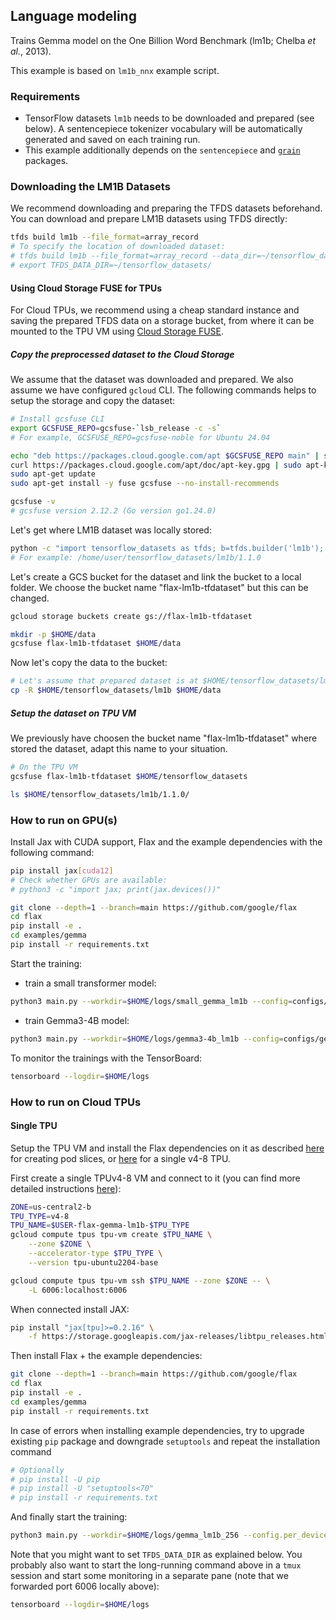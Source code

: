 
## Language modeling

Trains Gemma model on the One Billion Word Benchmark (lm1b; Chelba *et al.*, 2013).

This example is based on `lm1b_nnx` example script.


### Requirements

*   TensorFlow datasets `lm1b` needs to be downloaded and prepared (see below).
    A sentencepiece tokenizer vocabulary will be automatically generated
    and saved on each training run.
*   This example additionally depends on the `sentencepiece` and [`grain`](https://google-grain.readthedocs.io/en/latest/) packages.

### Downloading the LM1B Datasets

We recommend downloading and preparing the TFDS datasets beforehand. You can download and prepare LM1B datasets using TFDS directly:
```bash
tfds build lm1b --file_format=array_record
# To specify the location of downloaded dataset:
# tfds build lm1b --file_format=array_record --data_dir=~/tensorflow_datasets/
# export TFDS_DATA_DIR=~/tensorflow_datasets/
```

#### Using Cloud Storage FUSE for TPUs

For Cloud TPUs, we recommend using a cheap standard instance and saving the prepared TFDS
data on a storage bucket, from where it can be mounted to the TPU VM using [Cloud Storage FUSE](https://cloud.google.com/storage/docs/cloud-storage-fuse/quickstart-mount-bucket).

##### Copy the preprocessed dataset to the Cloud Storage

We assume that the dataset was downloaded and prepared. We also assume we have configured `gcloud` CLI. The following commands helps to setup the storage and copy the dataset:

```bash
# Install gcsfuse CLI
export GCSFUSE_REPO=gcsfuse-`lsb_release -c -s`
# For example, GCSFUSE_REPO=gcsfuse-noble for Ubuntu 24.04

echo "deb https://packages.cloud.google.com/apt $GCSFUSE_REPO main" | sudo tee /etc/apt/sources.list.d/gcsfuse.list
curl https://packages.cloud.google.com/apt/doc/apt-key.gpg | sudo apt-key add -
sudo apt-get update
sudo apt-get install -y fuse gcsfuse --no-install-recommends

gcsfuse -v
# gcsfuse version 2.12.2 (Go version go1.24.0)
```

Let's get where LM1B dataset was locally stored:
```bash
python -c "import tensorflow_datasets as tfds; b=tfds.builder('lm1b'); print(b.info.data_dir)"
# For example: /home/user/tensorflow_datasets/lm1b/1.1.0
```

Let's create a GCS bucket for the dataset and link the bucket to a local folder. We choose the bucket name "flax-lm1b-tfdataset" but this can be changed.
```bash
gcloud storage buckets create gs://flax-lm1b-tfdataset

mkdir -p $HOME/data
gcsfuse flax-lm1b-tfdataset $HOME/data
```

Now let's copy the data to the bucket:
```bash
# Let's assume that prepared dataset is at $HOME/tensorflow_datasets/lm1b/
cp -R $HOME/tensorflow_datasets/lm1b $HOME/data
```

##### Setup the dataset on TPU VM

We previously have choosen the bucket name "flax-lm1b-tfdataset" where stored the dataset, adapt this name to your situation.

```bash
# On the TPU VM
gcsfuse flax-lm1b-tfdataset $HOME/tensorflow_datasets

ls $HOME/tensorflow_datasets/lm1b/1.1.0/
```

### How to run on GPU(s)

Install Jax with CUDA support, Flax and the example dependencies with the following command:
```bash
pip install jax[cuda12]
# Check whether GPUs are available:
# python3 -c "import jax; print(jax.devices())"

git clone --depth=1 --branch=main https://github.com/google/flax
cd flax
pip install -e .
cd examples/gemma
pip install -r requirements.txt
```

Start the training:

- train a small transformer model:
```bash
python3 main.py --workdir=$HOME/logs/small_gemma_lm1b --config=configs/small.py
```

- train Gemma3-4B model:
```bash
python3 main.py --workdir=$HOME/logs/gemma3-4b_lm1b --config=configs/gemma3_4b.py
```

To monitor the trainings with the TensorBoard:
```bash
tensorboard --logdir=$HOME/logs
```


### How to run on Cloud TPUs

#### Single TPU

Setup the TPU VM and install the Flax dependencies on it as described
[here](https://cloud.google.com/tpu/docs/jax-pods) for creating pod slices, or
[here](https://cloud.google.com/tpu/docs/jax-quickstart-tpu-vm) for a single
v4-8 TPU.

First create a single TPUv4-8 VM and connect to it (you can find more detailed
instructions [here](https://cloud.google.com/tpu/docs/jax-quickstart-tpu-vm)):

```bash
ZONE=us-central2-b
TPU_TYPE=v4-8
TPU_NAME=$USER-flax-gemma-lm1b-$TPU_TYPE
gcloud compute tpus tpu-vm create $TPU_NAME \
    --zone $ZONE \
    --accelerator-type $TPU_TYPE \
    --version tpu-ubuntu2204-base

gcloud compute tpus tpu-vm ssh $TPU_NAME --zone $ZONE -- \
    -L 6006:localhost:6006
```

When connected install JAX:

```bash
pip install "jax[tpu]>=0.2.16" \
    -f https://storage.googleapis.com/jax-releases/libtpu_releases.html
```

Then install Flax + the example dependencies:

```bash
git clone --depth=1 --branch=main https://github.com/google/flax
cd flax
pip install -e .
cd examples/gemma
pip install -r requirements.txt
```

In case of errors when installing example dependencies, try to upgrade existing `pip` package and downgrade `setuptools` and repeat the installation command
```bash
# Optionally
# pip install -U pip
# pip install -U "setuptools<70"
# pip install -r requirements.txt
```

And finally start the training:

```bash
python3 main.py --workdir=$HOME/logs/gemma_lm1b_256 --config.per_device_batch_size=32
```

Note that you might want to set `TFDS_DATA_DIR` as explained below. You probably
also want to start the long-running command above in a `tmux` session and start
some monitoring in a separate pane (note that we forwarded port 6006 locally
above):

```bash
tensorboard --logdir=$HOME/logs
```
